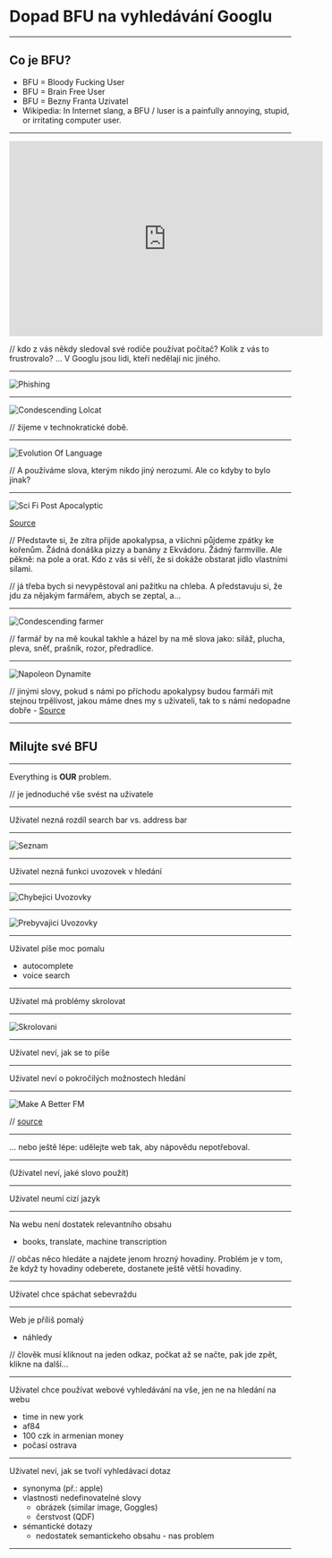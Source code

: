 Dopad BFU na vyhledávání Googlu
===============================

----

Co je BFU?
----------

* BFU = Bloody Fucking User
* BFU = Brain Free User
* BFU = Bezny Franta Uzivatel
* Wikipedia: In Internet slang, a BFU / luser is a painfully annoying, stupid, or irritating computer user.

----

<object width="560" height="349"><param name="movie" value="http://www.youtube.com/v/fa9DLxDtPtc?fs=1&amp;hl=en_US&amp;rel=0"></param><param name="allowFullScreen" value="true"></param><param name="allowscriptaccess" value="always"></param><embed src="http://www.youtube.com/v/fa9DLxDtPtc?fs=1&amp;hl=en_US&amp;rel=0" type="application/x-shockwave-flash" width="560" height="349" allowscriptaccess="always" allowfullscreen="true"></embed></object>

// kdo z vás někdy sledoval své rodiče používat počítač? Kolik z vás to frustrovalo? ... V Googlu jsou lidi, kteří nedělají nic jiného.

----

![Phishing](src/phishing.png)

----

![Condescending Lolcat](src/condescending-lolcat.jpeg)

// žijeme v technokratické době. 

----

![Evolution Of Language](src/evolution-of-language.gif)

// A používáme slova, kterým nikdo jiný nerozumí. Ale co kdyby to bylo jinak?

----

![Sci Fi Post Apocalyptic](src/Sci-Fi-Post-Apocalyptic-33746.jpg)

[Source](http://s587.photobucket.com/albums/ss317/USAFPilot_2009/?action=view&amp;current=Sci-Fi-Post-Apocalyptic-33746.jpg&amp;newest=1 "Pictures by USAFPilot_2009 - Photobucket")

// Představte si, že zítra přijde apokalypsa, a všichni půjdeme zpátky ke kořenům. Žádná donáška pizzy a banány z Ekvádoru. Žádný farmville. Ale pěkně: na pole a orat. Kdo z vás si věří, že si dokáže obstarat jídlo vlastními silami. 

// já třeba bych si nevypěstoval ani pažitku na chleba. A představuju si, že jdu za nějakým farmářem, abych se zeptal, a...

----

![Condescending farmer](src/AmericanFarmer.jpeg)

// farmář by na mě koukal takhle a házel by na mě slova jako: siláž, plucha, pleva, sněť, prašník, rozor, předradlice.

----

![Napoleon Dynamite](src/napoleon-dynamite.png)

// jinými slovy, pokud s námi po příchodu apokalypsy budou farmáři mít stejnou trpělivost, jakou máme dnes my s uživateli, tak to s námi nedopadne dobře - [Source](http://www.helloquizzy.com/quizzy/results?quizzyid=12503071563467861173&amp;resultid=310256030 "HelloQuizzy.com: Online Dating Quiz, Personality Quiz, Personality Test, IQ Test, Free IQ Test, Psychology Test")

----

Milujte své BFU
---------------

----

Everything is **OUR** problem.

// je jednoduché vše svést na uživatele

----

Uživatel nezná rozdíl search bar vs. address bar

----

![Seznam](src/seznam.png)

----

Uživatel nezná funkci uvozovek v hledání

----

![Chybejici Uvozovky](src/chybejici-uvozovky.png)

----

![Prebyvajici Uvozovky](src/prebyvajici-uvozovky.png)

----

Uživatel píše moc pomalu

* autocomplete
* voice search

----

Uživatel má problémy skrolovat

----

![Skrolovani](src/skrolovani.png)

----

Uživatel neví, jak se to píše

----

Uživatel neví o pokročilých možnostech hledání 

----

![Make A Better FM](src/rtfm-make-a-better-fm.jpeg)

// [source](http://www.oraclenerd.com/2009/12/rtfm-minimalism.html "ORACLENERD: RTFM Minimalism")

----

... nebo ještě lépe: udělejte web tak, aby nápovědu nepotřeboval.

----

(Uživatel neví, jaké slovo použít)

----

Uživatel neumí cizí jazyk

----

Na webu není dostatek relevantního obsahu

* books, translate, machine transcription

// občas něco hledáte a najdete jenom hrozný hovadiny. Problém je v tom, že když ty hovadiny odeberete, dostanete ještě větší hovadiny.

----

Uživatel chce spáchat sebevraždu

----

Web je příliš pomalý

* náhledy

// člověk musí kliknout na jeden odkaz, počkat až se načte, pak jde zpět, klikne na další...

----

Uživatel chce používat webové vyhledávání na vše, jen ne na hledání na webu

* time in new york
* af84
* 100 czk in armenian money
* počasí ostrava

----

Uživatel neví, jak se tvoří vyhledávací dotaz

* synonyma (př.: apple)
* vlastnosti nedefinovatelné slovy
	* obrázek (similar image, Goggles)
	* čerstvost (QDF)
* sémantické dotazy
	* nedostatek semantickeho obsahu - nas problem

----


